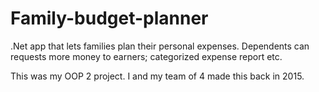 # Family-budget-planner
.Net app that lets families plan their personal expenses. Dependents can requests more money to earners; categorized expense report etc.

This was my OOP 2 project. I and my team of 4 made this back in 2015.
